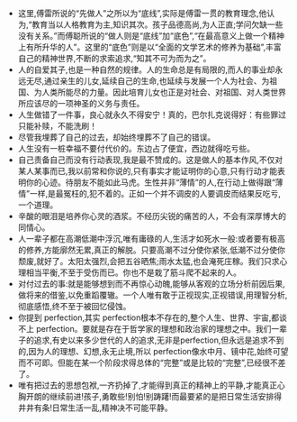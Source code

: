 - 这里,傅雷所说的“先做人”之所以为“底线”,实际是傅雷一贯的教育理念,他认为,“教育当以人格教育为主,知识其次。孩子品德高尚,为人正直;学问欠缺一些没有关系。”而傅聪所说的“做人则是“底线”加“底色”,“在最高意义上做一个精神上有所升华的人”。这里的“底色”则是以“全面的文学艺术的修养为基础”,丰富自己的精神世界,不断的求索追求,“知其不可为而为之”。
- 人的自爱其子,也是一种自然的规律。人的生命总是有局限的,而人的事业却永远无尽,通过亲生的儿女,延续自己的生命,也延续与发展一个人为社会、为祖国、为人类所能尽的力量。因此培育儿女也正是对社会、对祖国、对人类世界所应该尽的一项神圣的义务与责任。
- 人生做错了一件事，良心就永久不得安宁！真的，巴尔扎克说得好：有些罪过只能补赎，不能洗刷！
- 尽管我埋葬了自己的过去，却始终埋葬不了自己的错误。
- 人生没有一桩幸福不要付代价的。东边占了便宜，西边就得吃亏些。
- 自己责备自己而没有行动表现,我是最不赞成的。这是做人的基本作风,不仅对某人某事而已,我以前常和你说的,只有事实才能证明你的心意,只有行动才能表明你的心迹。待朋友不能如此马虎。生性并非“薄情”的人,在行动上做得跟“薄情”一样,是最冤枉的,犯不着的。正如一个并不调皮的人要调皮而结果反吃亏,一个道理。
- 辛酸的眼泪是培养你心灵的酒浆。不经历尖锐的痛苦的人，不会有深厚博大的同情心。
- 人一辈子都在高潮低潮中浮沉,唯有庸碌的人,生活才如死水一般:或者要有极高的修养,方能廓然无累,真正的解脱。只要高潮不过分使你紧张,低潮不过分使你颓废,就好了。太阳太强烈,会把五谷晒焦;雨水太猛,也会淹死庄稼。我们只求心理相当平衡,不至于受伤而已。你也不是栽了筋斗爬不起来的人。
- 对付过去的事:就是能够想到而不再惊心动魄,能够从客观的立场分析前因后果,做将来的借鉴,以免重蹈覆辙。一个人唯有敢于正视现实,正视错误,用理智分析,彻底感悟,终不至于被回忆侵蚀。
- 你提到 perfection,其实 perfection根本不存在的,整个人生、世界、宇宙,都谈不上 perfection。要就是存在于哲学家的理想和政治家的理想之中。我们一辈子的追求,有史以来多少世代的人的追求,无非是perfection,但永远是追求不到的,因为人的理想、幻想,永无止境,所以 perfection像水中月、镜中花,始终可望而不可即。但能在某一个阶段求得总体的“完整”或是比较的“完整”,已经很不差了。
- 唯有把过去的思想包袱,一齐扔掉了,才能得到真正的精神上的平静,才能真正心胸开朗的继续前进!孩子,勇敢些!别怕!别踌躇!而最要紧的是把日常生活安排得井井有条!日常生活一乱,精神决不可能平静。